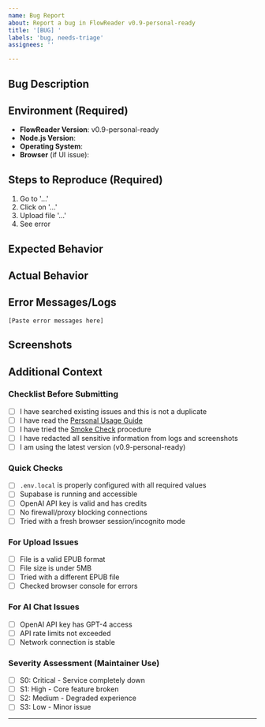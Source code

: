 ```yaml
---
name: Bug Report
about: Report a bug in FlowReader v0.9-personal-ready
title: '[BUG] '
labels: 'bug, needs-triage'
assignees: ''

---
```


<!--
Thank you for reporting a bug! Please fill out all required sections.
Before submitting, please check existing issues to avoid duplicates.

PRIVACY REMINDER: Do NOT include:
- API keys or tokens
- Passwords or credentials
- Personal data or real content
- Full database dumps
- Unredacted logs with sensitive info
-->

## Bug Description
<!-- A clear and concise description of what the bug is -->


## Environment (Required)
- **FlowReader Version**: v0.9-personal-ready <!-- Run: git describe --tags -->
- **Node.js Version**: <!-- Run: node --version -->
- **Operating System**: <!-- e.g., macOS 14.0, Ubuntu 22.04, Windows 11 -->
- **Browser** (if UI issue): <!-- e.g., Chrome 120, Firefox 121, Safari 17 -->

## Steps to Reproduce (Required)
<!-- Detailed steps to reproduce the behavior -->
1. Go to '...'
2. Click on '...'
3. Upload file '...'
4. See error

## Expected Behavior
<!-- What you expected to happen -->


## Actual Behavior
<!-- What actually happened -->


## Error Messages/Logs
<!-- If applicable, add error messages or logs. Remember to redact sensitive information! -->
```
[Paste error messages here]
```

## Screenshots
<!-- If applicable, add screenshots to help explain your problem. Ensure no sensitive data is visible! -->


## Additional Context
<!-- Add any other context about the problem here -->

### Checklist Before Submitting
- [ ] I have searched existing issues and this is not a duplicate
- [ ] I have read the [Personal Usage Guide](../../docs/personal-usage.md)
- [ ] I have tried the [Smoke Check](../../docs/personal-smoke-check.md) procedure
- [ ] I have redacted all sensitive information from logs and screenshots
- [ ] I am using the latest version (v0.9-personal-ready)

### Quick Checks
- [ ] `.env.local` is properly configured with all required values
- [ ] Supabase is running and accessible
- [ ] OpenAI API key is valid and has credits
- [ ] No firewall/proxy blocking connections
- [ ] Tried with a fresh browser session/incognito mode

### For Upload Issues
- [ ] File is a valid EPUB format
- [ ] File size is under 5MB
- [ ] Tried with a different EPUB file
- [ ] Checked browser console for errors

### For AI Chat Issues
- [ ] OpenAI API key has GPT-4 access
- [ ] API rate limits not exceeded
- [ ] Network connection is stable

### Severity Assessment (Maintainer Use)
<!-- Leave blank - will be assigned during triage -->
- [ ] S0: Critical - Service completely down
- [ ] S1: High - Core feature broken
- [ ] S2: Medium - Degraded experience
- [ ] S3: Low - Minor issue

---
<!--
Thank you for taking the time to report this issue!
We'll review and respond according to our Support Triage Playbook.
For urgent issues, please add the "urgent" label.
-->